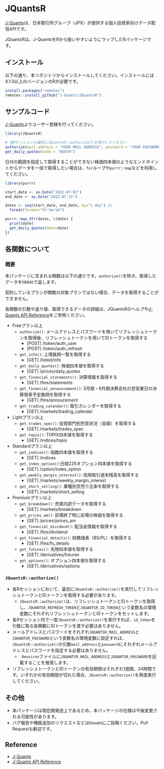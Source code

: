 
# JQuantsR

<!-- badges: start -->
<!-- badges: end -->

[J-Quants](https://jpx-jquants.com/)は、日本取引所グループ（JPX）が提供する個人投資家向けデータ配信APIです。

JQuantsRは、J-QuantsをRから扱いやすいようにラップしたRパッケージです。

## インストール

以下の通り、本リポジトリからインストールしてください。インストールには4.1.0以上のバージョンのRが必要です。

``` r
install.packages("remotes")
remotes::install_github("J-Quants/JQuantsR")
```

## サンプルコード

[J-Quants](https://jpx-jquants.com/)よりユーザー登録を行ってください。

``` r
library(JQuantsR)

# 各Rセッションの最初にJQuantsR::authorize()を実行してください
authorize(mail_address = "YOUR MAIL ADDRESS", password = "YOUR PASSWORD")
get_daily_quotes(code = "86970")
```

日付の範囲を指定して取得することができない株価四本値のようなエンドポイントからデータを一括で取得したい場合は、`for`ループや`purrr::map`などを利用してください。

``` r
library(purrr)

start_date <- as.Date("2022-07-01")
end_date <- as.Date("2022-07-31")

dates <- seq(start_date, end_date, by="1 day") |> 
  format(format="%Y-%m-%d")

purrr::map_dfr(dates, \(date) {
  print(date)
  get_daily_quotes(date=date)
})
```

## 各関数について

### 概要

本パッケージに含まれる関数は以下の通りです。`authorize()`を除き、取得したデータをtibbleで返します。

契約しているプランが関数の対象プランではない場合、データを取得することができません。

各関数の引数や返り値、取得できるデータの詳細は、JQuantsRのヘルプや[J-Quants
API
Reference](https://jpx.gitbook.io/j-quants-ja/api-reference)をご参照ください。

- Freeプラン以上
  - `authorize()`:
    メールアドレスとパスワードを用いてリフレッシュトークンを取得後、リフレッシュトークンを用いてIDトークンを取得する
    - \[POST\] /token/auth_user
    - \[POST\] /token/auth_refresh
  - `get_info()`: 上場銘柄一覧を取得する
    - \[GET\] /listed/info
  - `get_daily_quotes()`: 株価四本値を取得する
    - \[GET\] /prices/daily_quotes
  - `get_financial_statements()`: 決算情報を取得する
    - \[GET\] /fins/statements
  - `get_financial_announcement()`:
    3月期・9月期決算会社の翌営業日の決算発表予定銘柄を取得する
    - \[GET\] /fins/annoucement
  - `get_trading_calendar()`: 取引カレンダーを取得する
    - \[GET\] /markets/trading_calendar
- Lightプラン以上
  - `get_trades_spec()`: 投資部門別売買状況（金額）を取得する
    - \[GET\] /markets/trades_spec
  - `get_topix()`: TOPIX四本値を取得する
    - \[GET\] /indices/topix
- Standardプラン以上
  - `get_indices()`: 指数四本値を取得する
    - \[GET\] /indices
  - `get_index_option()`:日経225オプション四本値を取得する
    - \[GET\] /option/index_option
  - `get_weekly_margin_interest()`: 信用取引週末残高を取得する
    - \[GET\] /markets/weekly_margin_interest
  - `get_short_selling()`: 業種別空売り比率を取得する
    - \[GET\] /markets/short_selling
- Premiumプラン以上
  - `get_breakdown()`: 売買内訳データを取得する
    - \[GET\] /markets/breakdown
  - `get_prices_am()`: 前場終了時に前場の株価を取得する
    - \[GET\] /prices/prices_am
  - `get_financial_dividend()`: 配当金情報を取得する
    - \[GET\] /fins/dividend
  - `get_financial_details()`: 財務諸表（BS/PL）を取得する
    - \[GET\] /fins/fs_details
  - `get_futures()`: 先物四本値を取得する
    - \[GET\] /derivatives/futures
  - `get_options()`: オプション四本値を取得する
    - \[GET\] /derivatives/options

### `JQuantsR::authorize()`

- 各Rセッションにおいて、最初に`JQuantsR::authorize()`を実行してリフレッシュトークンとIDトークンを取得する必要があります。
  - `JQuantsR::authorize()`は、リフレッシュトークンとIDトークンを取得し、`JQUANTSR_REFRESH_TOKEN`と`JQUANTSR_ID_TOKEN`という変数名の環境変数にそれぞれリフレッシュトークンとIDトークンをセットします。
- 各Rセッション内で一度`JQuantsR::authorize()`を実行すれば、`id_token`を引数に取る各関数にIDトークンを渡す必要はありません。
- メールアドレスとパスワードをそれぞれ`JQUANTSR_MAIL_ADDRESS`と`JQUANTSR_PASSWORD`という変数名の環境変数に設定すれば、`JQuantsR::authorize()`の引数`mail_address`と`password`にそれぞれメールアドレスとパスワードを指定する必要はありません。
  - `.Renviron`ファイルに`JQUANTSR_MAIL_ADDRESS`と`JQUANTSR_PASSWORD`を記載することを推奨します。
- リフレッシュトークンとIDトークンの有効期限はそれぞれ1週間、24時間です。いずれかの有効期限が切れた場合、`JQuantsR::authorize()`を再度実行してください。

## その他

- 本パッケージは現在開発途上であるため、本パッケージの仕様は今後変更される可能性があります。
- バグ報告や機能追加のリクエストなどはIssuesにご投稿ください。Pull
  Requestも歓迎です。

## Reference

- [J-Quants](https://jpx-jquants.com/)
- [J-Quants API
  Reference](https://jpx.gitbook.io/j-quants-ja/api-reference)

